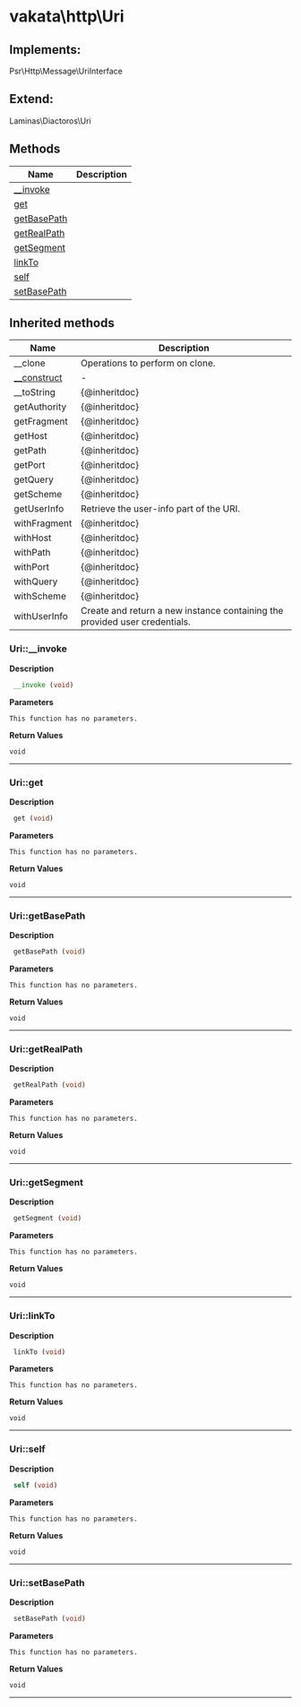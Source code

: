 # vakata\http\Uri  



## Implements:
Psr\Http\Message\UriInterface

## Extend:

Laminas\Diactoros\Uri

## Methods

| Name | Description |
|------|-------------|
|[__invoke](#uri__invoke)||
|[get](#uriget)||
|[getBasePath](#urigetbasepath)||
|[getRealPath](#urigetrealpath)||
|[getSegment](#urigetsegment)||
|[linkTo](#urilinkto)||
|[self](#uriself)||
|[setBasePath](#urisetbasepath)||

## Inherited methods

| Name | Description |
|------|-------------|
|__clone|Operations to perform on clone.|
| [__construct](https://secure.php.net/manual/en/laminas\diactoros\uri.__construct.php) | - |
|__toString|{@inheritdoc}|
|getAuthority|{@inheritdoc}|
|getFragment|{@inheritdoc}|
|getHost|{@inheritdoc}|
|getPath|{@inheritdoc}|
|getPort|{@inheritdoc}|
|getQuery|{@inheritdoc}|
|getScheme|{@inheritdoc}|
|getUserInfo|Retrieve the user-info part of the URI.|
|withFragment|{@inheritdoc}|
|withHost|{@inheritdoc}|
|withPath|{@inheritdoc}|
|withPort|{@inheritdoc}|
|withQuery|{@inheritdoc}|
|withScheme|{@inheritdoc}|
|withUserInfo|Create and return a new instance containing the provided user credentials.|



### Uri::__invoke  

**Description**

```php
 __invoke (void)
```

 

 

**Parameters**

`This function has no parameters.`

**Return Values**

`void`


<hr />


### Uri::get  

**Description**

```php
 get (void)
```

 

 

**Parameters**

`This function has no parameters.`

**Return Values**

`void`


<hr />


### Uri::getBasePath  

**Description**

```php
 getBasePath (void)
```

 

 

**Parameters**

`This function has no parameters.`

**Return Values**

`void`


<hr />


### Uri::getRealPath  

**Description**

```php
 getRealPath (void)
```

 

 

**Parameters**

`This function has no parameters.`

**Return Values**

`void`


<hr />


### Uri::getSegment  

**Description**

```php
 getSegment (void)
```

 

 

**Parameters**

`This function has no parameters.`

**Return Values**

`void`


<hr />


### Uri::linkTo  

**Description**

```php
 linkTo (void)
```

 

 

**Parameters**

`This function has no parameters.`

**Return Values**

`void`


<hr />


### Uri::self  

**Description**

```php
 self (void)
```

 

 

**Parameters**

`This function has no parameters.`

**Return Values**

`void`


<hr />


### Uri::setBasePath  

**Description**

```php
 setBasePath (void)
```

 

 

**Parameters**

`This function has no parameters.`

**Return Values**

`void`


<hr />

